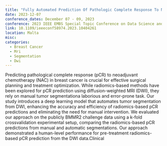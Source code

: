 ```yaml
---
title: "Fully Automated Prediction Of Pathologic Complete Response To Neoadjuvant Chemotherapy In Breast Cancer Using Deep Learning*"
date: 2023-12-07
conference_dates: December 07 - 09, 2023
conference: 2023 IEEE EMBS Special Topic Conference on Data Science and Engineering in Healthcare, Medicine and Biology
link: 10.1109/ieeeconf58974.2023.10404261
location: Malta
misc:  
categories: 
  - Breast Cancer
  - Mri
  - Segmentation
  - Dwi
---
```

Predicting pathological complete response (pCR) to neoadjuvant chemotherapy (NAC) in breast cancer is crucial for effective surgical planning and treatment optimization. While radiomics-based methods have been explored for pCR prediction using diffusion-weighted MRI (DWI), they rely on manual tumor segmentationa laborious and error-prone task. Our study introduces a deep learning model that automates tumor segmentation from DWI, enhancing the accuracy and efficiency of radiomics-based pCR predictions and eliminating the need for manual intervention. We evaluated our approach on the publicly BMMR2 challenge data using a k-fold crossvalidation experimental setup, comparing the radiomics-based pCR predictions from manual and automatic segmentations. Our approach demonstrated a human-level performance for pre-treatment radiomics-based pCR prediction from the DWI data.Clinical
                    